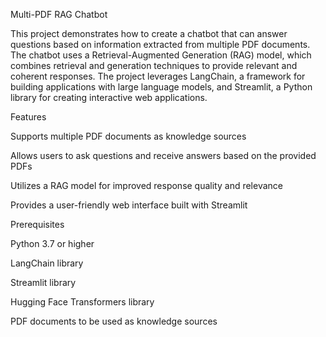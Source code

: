 Multi-PDF RAG Chatbot

This project demonstrates how to create a chatbot that can answer questions based on information extracted from multiple PDF documents. The chatbot uses a Retrieval-Augmented Generation (RAG) model, which combines retrieval and generation techniques to provide relevant and coherent responses. The project leverages LangChain, a framework for building applications with large language models, and Streamlit, a Python library for creating interactive web applications.

Features

Supports multiple PDF documents as knowledge sources

Allows users to ask questions and receive answers based on the provided PDFs

Utilizes a RAG model for improved response quality and relevance

Provides a user-friendly web interface built with Streamlit


Prerequisites

Python 3.7 or higher

LangChain library

Streamlit library

Hugging Face Transformers library

PDF documents to be used as knowledge sources

